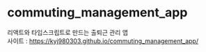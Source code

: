 # commuting_management_app

리액트와 타입스크립트로 만드는 출퇴근 관리 앱
<br>
사이트 : https://kyj980303.github.io/commuting_management_app/
